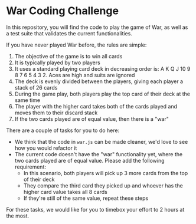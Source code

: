 # War Coding Challenge

In this repository, you will find the code to play the game of War, as well as a test suite that validates the current functionalities. 

If you have never played War before, the rules are simple:

1. The objective of the game is to win all cards
2. It is typically played by two players
3. It uses a standard playing card deck in decreasing order is: A K Q J 10 9 8 7 6 5 4 3 2. Aces are high and suits are ignored
4. The deck is evenly divided between the players, giving each player a stack of 26 cards
5. During the game play, both players play the top card of their deck at the same time
6. The player with the higher card takes both of the cards played and moves them to their discard stack
7. If the two cards played are of equal value, then there is a "war"

There are a couple of tasks for you to do here:

* We think that the code in `war.js` can be made cleaner, we'd love to see how you would refactor it
* The current code doesn't have the "war" functionality yet, where the two cards played are of equal value. Please add the following requirement: 
  - In this scenario, both players will pick up 3 more cards from the top of their deck 
  - They compare the third card they picked up and whoever has the higher card value takes all 8 cards
  - If they're still of the same value, repeat these steps

For these tasks, we would like for you to timebox your effort to 2 hours at the most.
